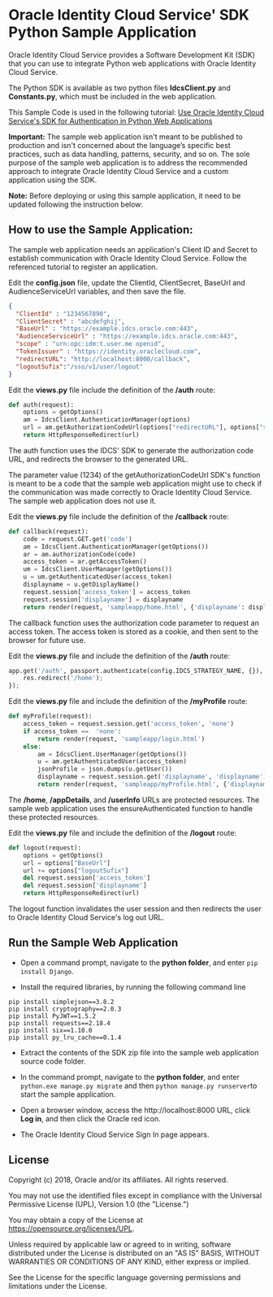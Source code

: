 # Oracle Identity Cloud Service' SDK Python Sample Application

Oracle Identity Cloud Service provides a Software Development Kit (SDK) that you can use to integrate Python web applications with Oracle Identity Cloud Service.

The Python SDK is available as two python files **IdcsClient.py** and **Constants.py**, which must be included in the web application.

This Sample Code is used in the following tutorial: [Use Oracle Identity Cloud Service's SDK for Authentication in Python Web Applications](https://apexapps.oracle.com/pls/apex/f?p=44785:112:0::::P112_CONTENT_ID:22662)

**Important:** The sample web application isn't meant to be published to production and isn't concerned about the language’s specific best practices, such as data handling, patterns, security, and so on. The sole purpose of the sample web application is to address the recommended approach to integrate Oracle Identity Cloud Service and a custom application using the SDK.

**Note:** Before deploying or using this sample application, it need to be updated following the instruction below:

## How to use the Sample Application:

The sample web application needs an application's Client ID and Secret to establish communication with Oracle Identity Cloud Service.  Follow the referenced tutorial to register an application.

Edit the **config.json** file, update the ClientId, ClientSecret, BaseUrl and AudienceServiceUrl variables, and then save the file.
```json
{
  "ClientId" : "1234567890",
  "ClientSecret" : "abcdefghij",
  "BaseUrl" : "https://example.idcs.oracle.com:443",
  "AudienceServiceUrl" : "https://example.idcs.oracle.com:443",
  "scope" : "urn:opc:idm:t.user.me openid",
  "TokenIssuer" : "https://identity.oraclecloud.com",
  "redirectURL": "http://localhost:8000/callback",
  "logoutSufix":"/sso/v1/user/logout"
}
```

Edit the **views.py** file include the definition of the **/auth** route:
```python
def auth(request):
    options = getOptions()
    am = IdcsClient.AuthenticationManager(options)
    url = am.getAuthorizationCodeUrl(options["redirectURL"], options["scope"], "1234", "code")
    return HttpResponseRedirect(url)
```
The auth function uses the IDCS' SDK to generate the authorization code URL, and  redirects the browser to the generated URL.

The parameter value (1234) of the getAuthorizationCodeUrl SDK's function is meant to be a code that the sample web application might use to check if the communication was made correctly to Oracle Identity Cloud Service. The sample web application does not use it.

Edit the **views.py** file include the definition of the **/callback** route:
```python
def callback(request):
    code = request.GET.get('code')
    am = IdcsClient.AuthenticationManager(getOptions())
    ar = am.authorizationCode(code)
    access_token = ar.getAccessToken()
    um = IdcsClient.UserManager(getOptions())
    u = um.getAuthenticatedUser(access_token)
    displayname = u.getDisplayName()
    request.session['access_token'] = access_token
    request.session['displayname'] = displayname
    return render(request, 'sampleapp/home.html', {'displayname': displayname})
```
The callback function uses the authorization code parameter to request an access token. The access token is stored as a cookie, and then sent to the browser for future use.

Edit the **views.py** file and include the definition of the **/auth** route:
```python
app.get('/auth', passport.authenticate(config.IDCS_STRATEGY_NAME, {}), function(req, res) {
    res.redirect('/home');
});
```

Edit the **views.py** file and include the definition of the **/myProfile** route:
```python
def myProfile(request):
    access_token = request.session.get('access_token', 'none')
    if access_token ==  'none':
        return render(request, 'sampleapp/login.html') 
    else:
        am = IdcsClient.UserManager(getOptions())
        u = am.getAuthenticatedUser(access_token)
        jsonProfile = json.dumps(u.getUser())
        displayname = request.session.get('displayname', 'displayname')
        return render(request, 'sampleapp/myProfile.html', {'displayname': displayname, 'jsonProfile':jsonProfile})
```
The **/home**, **/appDetails**, and **/userInfo** URLs are protected resources. The sample web application uses the ensureAuthenticated function to handle these protected resources. 

Edit the **views.py** file and include the definition of the **/logout** route:
```python
def logout(request):
    options = getOptions()
    url = options["BaseUrl"]
    url += options["logoutSufix"]
    del request.session['access_token']
    del request.session['displayname']
    return HttpResponseRedirect(url)
```
The logout function invalidates the user session and then redirects the user to Oracle Identity Cloud Service's log out URL.

## Run the Sample Web Application

- Open a command prompt, navigate to the **python folder**, and enter `pip install Django`.

- Install the required libraries, by running the following command line 
```
pip install simplejson==3.8.2
pip install cryptography==2.0.3
pip install PyJWT==1.5.2
pip install requests==2.18.4
pip install six==1.10.0
pip install py_lru_cache==0.1.4
```

- Extract the contents of the SDK zip file into the sample web application source code folder. 

- In the command prompt, navigate to the **python folder**, and enter `python.exe manage.py migrate` and then `python manage.py runserver`to start the sample application. 

- Open a browser window, access the http://localhost:8000 URL, click **Log in**, and then click the Oracle red icon.

- The Oracle Identity Cloud Service Sign In page appears.

## License

Copyright (c) 2018, Oracle and/or its affiliates. All rights reserved.

You may not use the identified files except in compliance with the Universal Permissive License (UPL), Version 1.0 (the "License.")

You may obtain a copy of the License at https://opensource.org/licenses/UPL. 

Unless required by applicable law or agreed to in writing, software distributed under the License is distributed on an "AS IS" BASIS, WITHOUT WARRANTIES OR CONDITIONS OF ANY KIND, either express or implied.

See the License for the specific language governing permissions and limitations under the License.
